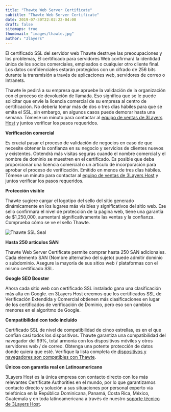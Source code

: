 ```yaml
---
title: "Thawte Web Server Certificate"
subtitle: "Thawte Web Server Certificate"
date: 2019-07-30T22:02:22-04:00
draft: false
sitemaps: true
thumbnail: "images/thawte.jpg"
author: "3layers"
---
```


El certificado SSL del servidor web Thawte destruye las preocupaciones y los problemas, El certificado para servidores Web confirmará la identidad única de los socios comerciales, empleados o cualquier otro cliente final. Los datos confidenciales estarán protegidos con un cifrado de 256 bits durante la transmisión a través de aplicaciones web, servidores de correo o Intranets.

Thawte le pedirá a su empresa que apruebe la validación de la organización con el proceso de devolución de llamada. Eso significa que se le puede solicitar que envíe la licencia comercial de su empresa al centro de certificación. No debería tomar más de dos o tres días hábiles para que se emita el SSL, sin embargo, en algunos casos puede demorar hasta una semana. Tómese un minuto para contactar al [equipo de ventas de 3Layers Host](https://3layers.host/contact/) y juntos verificar los pasos requeridos.

**Verificación comercial**

Es crucial pasar el proceso de validación de negocios en caso de que necesite obtener la confianza en su negocio y servicios de clientes nuevos y existentes. Obtendrá más visitas seguras cuando el nombre comercial y el nombre de dominio se muestren en el certificado. Es posible que deba proporcionar una licencia comercial o un artículo de incorporación para aprobar el proceso de verificación. Emitido en menos de tres días hábiles. Tómese un minuto para contactar al [equipo de ventas de 3Layers Host](https://3layers.host/contact/) y juntos verificar los pasos requeridos.

**Protección visible**

Thawte sugiere cargar el logotipo del sello del sitio generado dinámicamente en los lugares más visibles y significativos del sitio web. Ese sello confirmara el nivel de protección de la página web, tiene una garantía de $1,250,000, aumentará significativamente las ventas y la confianza. Comprueba cómo se ve el sello Thawte.

![Thawte SSL Seal](/images/thawte-seal.png)

**Hasta 250 artículos SAN**

Thawte Web Server Certificate permite comprar hasta 250 SAN adicionales. Cada elemento SAN (Nombre alternativo del sujeto) puede admitir dominio o subdominio. Asegure la mayoría de sus sitios web / plataformas con el mismo certificado SSL.

**Google SEO Booster**

Ahora cada sitio web con certificado SSL instalado gana una clasificación más alta en Google. en 3Layers Host creemos que los certificados SSL de Verificación Extendida y Comercial obtienen más clasificaciones en lugar de los certificados de verificación de Dominio, pero eso son cambios menores en el algoritmo de Google.

**Compatibilidad con todo incluido**

Certificado SSL de nivel de compatibilidad de cinco estrellas, es en el que confían casi todos los dispositivos. Thawte garantiza una compatibilidad del navegador del 99%, total armonía con los dispositivos móviles y otros servidores web / de correo. Obtenga una potente protección de datos donde quiera que esté. Verifique la lista completa de [dispositivos y navegadores son compatibles con Thawte](https://3layers.host/compatibilidad-de-dispositivos-con-ssl/).

**Únicos con garantía real en Latinoamericano**

3Layers Host es la única empresa con contacto directo con los más relevantes Certificate Authorities en el mundo, por lo que garantizamos contacto directo y solución a sus situaciones por personal experto vía telefónica en la República Dominicana, Panamá, Costa Rica, México, Guatemala y en toda latinoamericana a través de nuestro [soporte técnico de 3Layers Host](https://3layers.host/contact/).